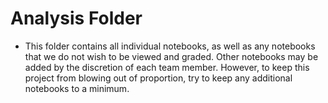 # Analysis Folder

- This folder contains all individual notebooks, as well as any notebooks that we do not wish to be viewed and graded. Other notebooks may be added by the discretion of each team member. However, to keep this project from blowing out of proportion, try to keep any additional notebooks to a minimum.